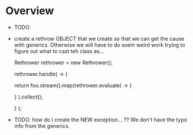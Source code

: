 # Overview

- TODO:

- create a rethrow OBJECT that we create so that we can get the cause with 
  generics.  Otherwise we will have to do soem weird work trying to figure 
  out what to cast teh class as...
  
  
  Rethrower<MyException> rethrower = new Rethrower();
  
  rethrower.handle( -> {

    return foo.stream().map(rethrower.evaluate( -> {
    
    } ).collect();
  
  } );
  
- TODO: how do I create the NEW exception... ?? We don't have the typo info
  from the generics.